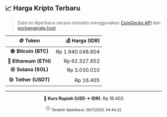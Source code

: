 

<!-- HARGA_KRIPTO -->
## 📈 Harga Kripto Terbaru

> Data ini diperbarui secara otomatis menggunakan [CoinGecko API](https://www.coingecko.com/) dan [exchangerate.host](https://exchangerate.host/)

<div align="center">

| 🪙 Token | 💰 Harga (IDR) |
|:------:|---------------:|
| 🟠 **Bitcoin (BTC)**   | Rp 1.940.048.604 |
| 🔵 **Ethereum (ETH)**  | Rp 62.327.852 |
| 🟣 **Solana (SOL)**    | Rp 3.030.010 |
| 🟢 **Tether (USDT)**   | Rp 16.405 |

---

💱 **Kurs Rupiah (USD → IDR)**: Rp 16.403

🕒 <sub>Terakhir diperbarui: 29/7/2025, 04.44.22</sub>

</div>
<!-- /HARGA_KRIPTO -->